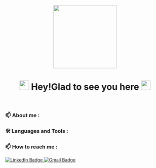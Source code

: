 

<div id="header" align="center">
  <img src="https://media.giphy.com/media/jdPMeyv9rn0hZHh8n9/giphy.gif" width="200"/>
</div>


<h1 id="header" align="center">
  <img src="https://media.giphy.com/media/hvRJCLFzcasrR4ia7z/giphy.gif" width="30px"/>
  Hey!Glad to see you here
  <img src="https://media.giphy.com/media/hvRJCLFzcasrR4ia7z/giphy.gif" width="30px"/>
</h1>


<h1 id="header" align="center">
<img  src="https://komarev.com/ghpvc/?username=sinatavoosi97&style=flat-square&color=blue" alt=""/>
</h1>



### 📫 About me : 






### :hammer_and_wrench: Languages and Tools :




### 📫 How to reach me : 

<div id="badges">
  <a href="https://www.linkedin.com/in/sina-tavoosi-785627156">
    <img src="https://img.shields.io/badge/LinkedIn-blue?style=for-the-badge&logo=linkedin&logoColor=white" alt="LinkedIn Badge"/>
    
  </a>
  <a href="https://www.sinatavoosi76@gmail.com">
    <img src="https://img.shields.io/badge/Gmail-red?style=for-the-badge&logo=gmail&logoColor=white" alt="Gmail Badge"/>
  </a>
</div>







<!-- ### 👋 Hi, I’m Sina Tavoosi
 -->


<!-- 
- 👀 I’m interested in programming
- 
- 🌱 I’m currently learning Machine Learning in Structural engineering major.
- -->

<!---
sinatavoosi97/sinatavoosi97 is a ✨ special ✨ repository because its `README.md` (this file) appears on your GitHub profile.
You can click the Preview link to take a look at your changes.
--->

